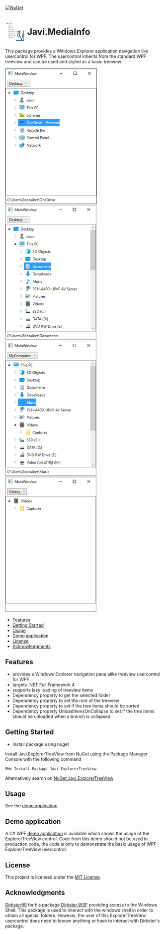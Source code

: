 [![NuGet](https://img.shields.io/nuget/v/Javi.ExplorerTreeView.svg)](https://www.nuget.org/packages/Javi.ExplorerTreeView/) 

# 

# <img align="center" src="./PackageIcon.png">  Javi.MediaInfo

This package provides a Windows Explorer application navigation like usercontrol for WPF. 
The usercontrol inherits from the standard WPF treeview and can be used and styled as a basic treeview.

![Desktop sample](https://github.com/jacovis/Javi.ExplorerTreeView/blob/master/Demo/samples/desktop.png "Desktop sample")
![This PC sample](https://github.com/jacovis/Javi.ExplorerTreeView/blob/master/Demo/samples/thispc.png "This PC sample")
![MyComputer sample](https://github.com/jacovis/Javi.ExplorerTreeView/blob/master/Demo/samples/mycomputer.png "MyComputer sample")
![Videos special folder sample](https://github.com/jacovis/Javi.ExplorerTreeView/blob/master/Demo/samples/videos.png "Videos special folder sample")

- [Features](#features)
- [Getting Started](#getting-started)
- [Usage](#usage)
- [Demo application](#demo)
- [License](#license)
- [Acknowledgments](#acknowledgments)

## Features
- provides a Windows Explorer navigation pane alike treeview usercontrol for WPF
- targets .NET Full Framework 4
- supports lazy loading of treeview items
- Dependency property to get the selected folder
- Dependency property to set the root of the treeview
- Dependency property to set if the tree items should be sorted
- Dependency property UnloadItemsOnCollapse to set if the tree items should be unloaded when a branch is collapsed
    
## Getting Started

- Install package using nuget

Install Javi.ExplorerTreeView from NuGet using the Package Manager Console with the following command

    PM> Install-Package Javi.ExplorerTreeView

Alternatively search on [NuGet Javi.ExplorerTreeView](https://www.nuget.org/packages/Javi.ExplorerTreeView)

## Usage

See the [demo application](#demo).

## Demo application

A C# WPF [demo application](https://github.com/jacovis/Javi.ExplorerTreeView/tree/master/Demo) is available which 
shows the usage of the ExplorerTreeView control. Code from this demo should not be used in production code, the code is only to 
demonstrate the basic usage of WPF ExplorerTreeView usercontrol.
    
## License

This project is licensed under the [MIT License](https://github.com/jacovis/Javi.ExplorerTreeView/blob/master/LICENSE.md).

## Acknowledgments

[Dirkster99](https://www.nuget.org/profiles/Dirkster99) for his package [Dirkster.WSF](https://www.nuget.org/packages/Dirkster.WSF/)
providing access to the Windows Shell. 
This package is used to interact with the windows shell in order to obtain all special folders. However, the user of 
this ExplorerTreeView usercontrol does need to known anything or have to interact with Dirkster's package.
